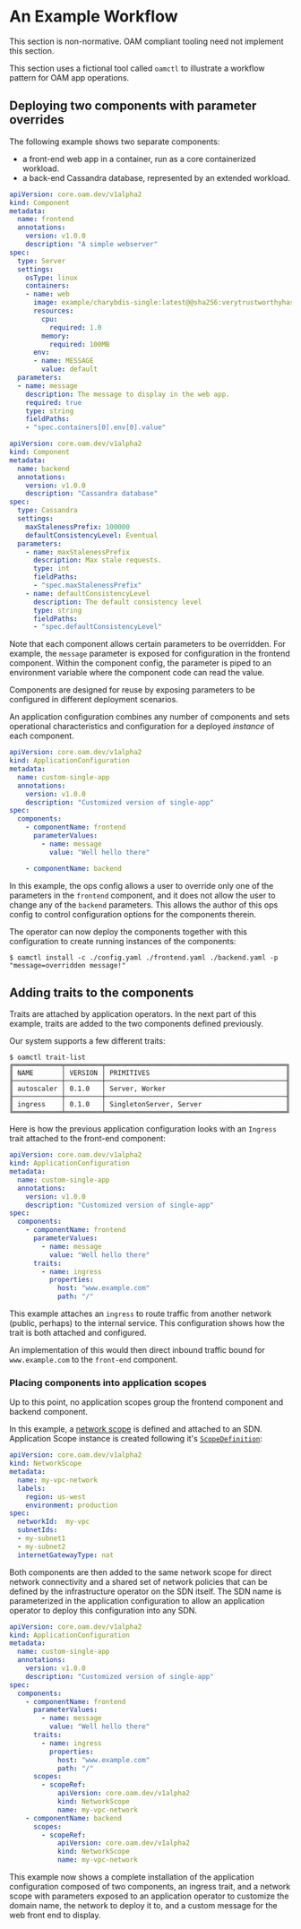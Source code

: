# An Example Workflow

This section is non-normative. OAM compliant tooling need not implement this section.

This section uses a fictional tool called `oamctl` to illustrate a workflow pattern for OAM app operations.

## Deploying two components with parameter overrides

The following example shows two separate components:
 - a front-end web app in a container, run as a core containerized workload.
 - a back-end Cassandra database, represented by an extended workload.

```yaml
apiVersion: core.oam.dev/v1alpha2
kind: Component
metadata:
  name: frontend
  annotations:
    version: v1.0.0
    description: "A simple webserver"
spec:
  type: Server
  settings:
    osType: linux
    containers:
    - name: web
      image: example/charybdis-single:latest@@sha256:verytrustworthyhash
      resources:
        cpu:
          required: 1.0
        memory:
          required: 100MB
      env:
      - name: MESSAGE
        value: default
  parameters:
  - name: message
    description: The message to display in the web app.  
    required: true
    type: string
    fieldPaths:
    - "spec.containers[0].env[0].value"
```

```yaml
apiVersion: core.oam.dev/v1alpha2
kind: Component
metadata:
  name: backend
  annotations:
    version: v1.0.0
    description: "Cassandra database"
spec:
  type: Cassandra
  settings:
    maxStalenessPrefix: 100000
    defaultConsistencyLevel: Eventual
  parameters:
    - name: maxStalenessPrefix
      description: Max stale requests.
      type: int
      fieldPaths:
      - "spec.maxStalenessPrefix"
    - name: defaultConsistencyLevel
      description: The default consistency level
      type: string
      fieldPaths:
      - "spec.defaultConsistencyLevel"
```

Note that each component allows certain parameters to be overridden. For example, the `message` parameter is exposed for configuration in the frontend component. Within the component config, the parameter is piped to an environment variable where the component code can read the value.

Components are designed for reuse by exposing parameters to be configured in different deployment scenarios.

An application configuration combines any number of components and sets operational characteristics and configuration for a deployed _instance_ of each component.

```yaml
apiVersion: core.oam.dev/v1alpha2
kind: ApplicationConfiguration
metadata:
  name: custom-single-app
  annotations:
    version: v1.0.0
    description: "Customized version of single-app"
spec:
  components:
    - componentName: frontend
      parameterValues:
        - name: message
          value: "Well hello there"

    - componentName: backend
```

In this example, the ops config allows a user to override only one of the parameters in the `frontend` component, and it does not allow the user to change any of the `backend` parameters. This allows the author of this ops config to control configuration options for the components therein.

The operator can now deploy the components together with this configuration to create running instances of the components:

```output
$ oamctl install -c ./config.yaml ./frontend.yaml ./backend.yaml -p "message=overridden message!"
```

## Adding traits to the components

Traits are attached by application operators. In the next part of this example, traits are added to the two components defined previously.

Our system supports a few different traits:

```console
$ oamctl trait-list
╔════════════╤═════════╤═════════════════════════════════════════════╗
║ NAME       │ VERSION │ PRIMITIVES                                  ║
╟────────────┼─────────┼─────────────────────────────────────────────╢
║ autoscaler │ 0.1.0   │ Server, Worker                              ║
╟────────────┼─────────┼─────────────────────────────────────────────╢
║ ingress    │ 0.1.0   │ SingletonServer, Server                     ║
╚════════════╧═════════╧═════════════════════════════════════════════╝
```

Here is how the previous application configuration looks with an `Ingress` trait attached to the front-end component:

```yaml
apiVersion: core.oam.dev/v1alpha2
kind: ApplicationConfiguration
metadata:
  name: custom-single-app
  annotations:
    version: v1.0.0
    description: "Customized version of single-app"
spec:
  components:
    - componentName: frontend
      parameterValues:
        - name: message
          value: "Well hello there"
      traits:
        - name: ingress
          properties:
            host: "www.example.com"
            path: "/"
```

This example attaches an `ingress` to route traffic from another network (public, perhaps) to the internal service. This configuration shows how the trait is both attached and configured.

An implementation of this would then direct inbound traffic bound for `www.example.com` to the `front-end` component.

### Placing components into application scopes

Up to this point, no application scopes group the frontend component and backend component.

In this example, a [network scope](5.application_scopes.md#network-scope) is defined and attached to an SDN. Application Scope instance is created following it's [`ScopeDefinition`](5.application_scopes.md):

```yaml
apiVersion: core.oam.dev/v1alpha2
kind: NetworkScope
metadata:
  name: my-vpc-network
  labels:
    region: us-west
    environment: production
spec:
  networkId:  my-vpc
  subnetIds:
  - my-subnet1
  - my-subnet2
  internetGatewayType: nat
```

Both components are then added to the same network scope for direct network connectivity and a shared set of network policies that can be defined by the infrastructure operator on the SDN itself. The SDN name is parameterized in the application configuration to allow an application operator to deploy this configuration into any SDN.


```yaml
apiVersion: core.oam.dev/v1alpha2
kind: ApplicationConfiguration
metadata:
  name: custom-single-app
  annotations:
    version: v1.0.0
    description: "Customized version of single-app"
spec:
  components:
    - componentName: frontend
      parameterValues:
        - name: message
          value: "Well hello there"
      traits:
        - name: ingress
          properties:
            host: "www.example.com"
            path: "/"
      scopes:
        - scopeRef:
            apiVersion: core.oam.dev/v1alpha2
            kind: NetworkScope
            name: my-vpc-network
    - componentName: backend
      scopes:
        - scopeRef:
            apiVersion: core.oam.dev/v1alpha2
            kind: NetworkScope
            name: my-vpc-network
```

This example now shows a complete installation of the application configuration composed of two components, an ingress trait, and a network scope with parameters exposed to an application operator to customize the domain name, the network to deploy it to, and a custom message for the web front end to display.
